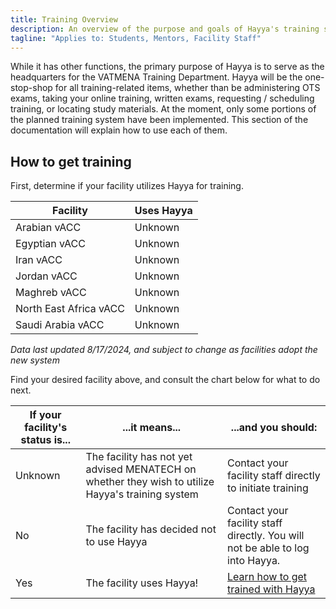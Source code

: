 ```yaml
---
title: Training Overview
description: An overview of the purpose and goals of Hayya's training system
tagline: "Applies to: Students, Mentors, Facility Staff"
---
```


While it has other functions, the primary purpose of Hayya is to serve as the headquarters for the VATMENA Training Department. Hayya will be the one-stop-shop for all training-related items, whether than be administering OTS exams, taking your online training, written exams, requesting / scheduling training, or locating study materials.
At the moment, only some portions of the planned training system have been implemented. This section of the documentation will explain how to use each of them.

## How to get training

First, determine if your facility utilizes Hayya for training.

| Facility               | Uses Hayya |
|------------------------|------------|
| Arabian vACC           | Unknown    |
| Egyptian vACC          | Unknown    |
| Iran vACC              | Unknown    |
| Jordan vACC            | Unknown    |
| Maghreb vACC           | Unknown    |
| North East Africa vACC | Unknown    |
| Saudi Arabia vACC      | Unknown    |

*Data last updated 8/17/2024, and subject to change as facilities adopt the new system*

Find your desired facility above, and consult the chart below for what to do next.

| If your facility's status is... | ...it means...                                                                                    | ...and you should:                                                            |
|---------------------------------|---------------------------------------------------------------------------------------------------|-------------------------------------------------------------------------------|
| Unknown                         | The facility has not yet advised MENATECH on whether they wish to utilize Hayya's training system | Contact your facility staff directly to initiate training                     |
| No                              | The facility has decided not to use Hayya                                                         | Contact your facility staff directly. You will not be able to log into Hayya. |
| Yes                             | The facility uses Hayya!                                                                          | [Learn how to get trained with Hayya](/training/get-training)                 |